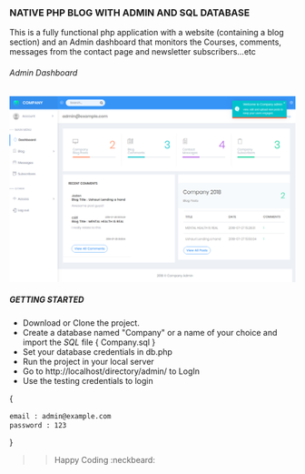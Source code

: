

### NATIVE PHP BLOG WITH ADMIN AND SQL DATABASE

This is a fully functional php application with a website (containing a blog section)
and an Admin dashboard that monitors the Courses, comments, messages from the contact page and newsletter subscribers...etc

###### _Admin Dashboard_

![alt text](screenshots/dashboard.png "Admin Dashboard")




##### GETTING STARTED

- Download or Clone the project.
- Create a database named "Company" or a name of your choice and import the *SQL* file { Company.sql }
- Set your database credentials in db.php
- Run the project in your local server
- Go to http://localhost/directory/admin/ to LogIn
- Use the testing credentials to login 

{
	
	email : admin@example.com
	password : 123

}


>> Happy Coding :neckbeard:

